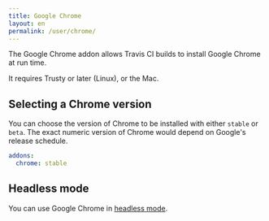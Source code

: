 ```yaml
---
title: Google Chrome
layout: en
permalink: /user/chrome/
---
```


The Google Chrome addon allows Travis CI builds to install Google Chrome at run time.

It requires Trusty or later (Linux), or the Mac.

## Selecting a Chrome version

You can choose the version of Chrome to be installed with either `stable` or `beta`.
The exact numeric version of Chrome would depend on Google's release schedule.

```yaml
addons:
  chrome: stable
```

## Headless mode

You can use Google Chrome in [headless mode](/user/gui-and-headless-browsers/#Using-Chrome-addon-in-the-headless-mode).
